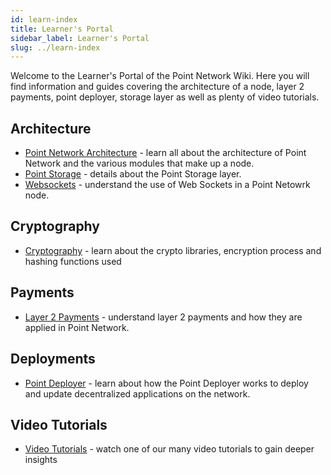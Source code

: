 ```yaml
---
id: learn-index
title: Learner's Portal
sidebar_label: Learner's Portal
slug: ../learn-index
---
```


Welcome to the Learner's Portal of the Point Network Wiki. Here you will find information and guides covering the architecture of a node, layer 2 payments, point deployer, storage layer as well as plenty of video tutorials.

## Architecture

* [Point Network Architecture](learn-architecture) - learn all about the architecture of Point Network and the various modules that make up a node.
* [Point Storage](learn-storage-layer) - details about the Point Storage layer.
* [Websockets](learn-websockets) - understand the use of Web Sockets in a Point Netowrk node.

## Cryptography

* [Cryptography](learn-cryptography) - learn about the crypto libraries, encryption process and hashing functions used

## Payments

* [Layer 2 Payments](learn-layer2-payments) - understand layer 2 payments and how they are applied in Point Network.

## Deployments

* [Point Deployer](learn-point-deployer) - learn about how the Point Deployer works to deploy and update decentralized applications on the network.

## Video Tutorials

* [Video Tutorials](learn-video-tutorials) - watch one of our many video tutorials to gain deeper insights
